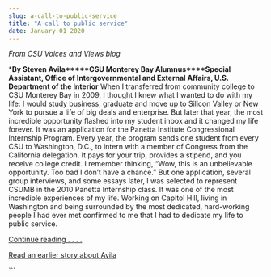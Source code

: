 ```yaml
---
slug: a-call-to-public-service
title: "A call to public service"
date: January 01 2020
---
```


 
<p><em>From CSU Voices and Views blog</em></p>
<p>
  *<strong
    >By Steven Avila*****CSU Monterey Bay Alumnus****Special Assistant, Office
    of Intergovernmental and External Affairs, U.S. Department of the
    Interior</strong
  >
  When I transferred from community college to CSU Monterey Bay in 2009, I
  thought I knew what I wanted to do with my life: I would study business,
  graduate and move up to Silicon Valley or New York to pursue a life of big
  deals and enterprise. But later that year, the most incredible opportunity
  flashed into my student inbox and it changed my life forever. It was an
  application for the Panetta Institute Congressional Internship Program. Every
  year, the program sends one student from every CSU to Washington, D.C., to
  intern with a member of Congress from the California delegation. It pays for
  your trip, provides a stipend, and you receive college credit. I remember
  thinking, “Wow, this is an unbelievable opportunity. Too bad I don’t have a
  chance.” But one application, several group interviews, and some essays later,
  I was selected to represent CSUMB in the 2010 Panetta Internship class. It was
  one of the most incredible experiences of my life. Working on Capitol Hill,
  living in Washington and being surrounded by the most dedicated, hard-working
  people I had ever met confirmed to me that I had to dedicate my life to public
  service.
</p>
<p>
  <a href="https://blogs.calstate.edu/voicesviews/?p=1905"
    >Continue reading . . . .</a
  >
</p>
<p>
  <a
    href="https://news.csumb.edu/news/2010/jul/22/csumb-student-headed-nations-capital"
    >Read an earlier story about Avila</a
  >
</p>
<p></p>
```
